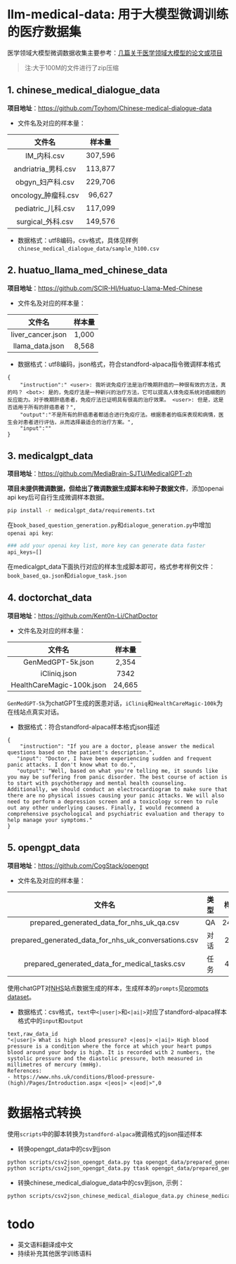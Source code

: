 # llm-medical-data: 用于大模型微调训练的医疗数据集

医学领域大模型微调数据收集主要参考：[几篇关于医学领域大模型的论文或项目](https://zhuanlan.zhihu.com/p/629591953)

> 注:大于100M的文件进行了zip压缩

## 1. chinese_medical_dialogue_data
**项目地址**：https://github.com/Toyhom/Chinese-medical-dialogue-data

- 文件名及对应的样本量：

|文件名|样本量|
|:-:|:-:|
|IM_内科.csv| 307,596 |
|andriatria_男科.csv| 113,877 |
|obgyn_妇产科.csv| 229,706 |
|oncology_肿瘤科.csv| 96,627 |
|pediatric_儿科.csv| 117,099 |
|surgical_外科.csv| 149,576 |

- 数据格式：utf8编码，csv格式，具体见样例```chinese_medical_dialogue_data/sample_h100.csv```


## 2. huatuo_llama_med_chinese_data
**项目地址**：https://github.com/SCIR-HI/Huatuo-Llama-Med-Chinese

- 文件名及对应的样本量：

|文件名|样本量|
|:-:|:-:|
|liver_cancer.json| 1,000 |
|llama_data.json| 8,568 |

- 数据格式：utf8编码，json格式，符合standford-alpaca指令微调样本格式

```data
{
    "instruction":" <user>: 我听说免疫疗法是治疗晚期肝癌的一种很有效的方法，真的吗？ <bot>: 是的，免疫疗法是一种新兴的治疗方法，它可以提高人体免疫系统对癌细胞的反应能力。对于晚期肝癌患者，免疫疗法已证明具有很高的治疗效果。 <user>: 但是，这是否适用于所有的肝癌患者？",
    "output":"不是所有的肝癌患者都适合进行免疫疗法。根据患者的临床表现和病情，医生会对患者进行评估，从而选择最适合的治疗方案。",
    "input":""
}
```

## 3. medicalgpt_data
**项目地址**：https://github.com/MediaBrain-SJTU/MedicalGPT-zh

**项目未提供微调数据，但给出了微调数据生成脚本和种子数据文件**，添加openai api key后可自行生成微调样本数据。

```bash
pip install -r medicalgpt_data/requirements.txt
```

在```book_based_question_generation.py```和```dialogue_generation.py```中增加```openai api key```:

```python
### add your openai key list, more key can generate data faster
api_keys=[]
```

在medicalgpt_data下面执行对应的样本生成脚本即可，格式参考样例文件：```book_based_qa.json```和```dialogue_task.json```


## 4. doctorchat_data
**项目地址**：https://github.com/Kent0n-Li/ChatDoctor

- 文件名及对应的样本量：


|文件名|样本量|
|:-:|:-:|
|GenMedGPT-5k.json| 2,354 |
|iCliniq.json| 7342 |
|HealthCareMagic-100k.json| 24,665 |

```GenMedGPT-5k```为chatGPT生成的医患对话，```iCliniq```和```HealthCareMagic-100k```为在线站点真实对话。

- 数据格式：符合standford-alpaca样本格式json描述

```
{
	"instruction": "If you are a doctor, please answer the medical questions based on the patient's description.",
   "input": "Doctor, I have been experiencing sudden and frequent panic attacks. I don't know what to do.",
   "output": "Well, based on what you're telling me, it sounds like you may be suffering from panic disorder. The best course of action is to start with psychotherapy and mental health counseling. Additionally, we should conduct an electrocardiogram to make sure that there are no physical issues causing your panic attacks. We will also need to perform a depression screen and a toxicology screen to rule out any other underlying causes. Finally, I would recommend a comprehensive psychological and psychiatric evaluation and therapy to help manage your symptoms."
}
```


## 5. opengpt_data
**项目地址**：https://github.com/CogStack/opengpt

- 文件名及对应的样本量：


|文件名|类型|样本量|
|:-:|:-:|:-:|
|prepared_generated_data_for_nhs_uk_qa.csv| QA | 24,665 |
|prepared_generated_data_for_nhs_uk_conversations.csv| 对话 | 2,354 |
|prepared_generated_data_for_medical_tasks.csv| 任务 | 4,688 |

使用chatGPT对[NHS](https://www.nhs.uk/conditions/)站点数据生成的样本，生成样本的```prompts```见[prompts dataset](https://github.com/CogStack/OpenGPT/blob/main/data/prompts.json)。


- 数据格式：csv格式，```text```中```<|user|>```和```<|ai|>```对应了standford-alpaca样本格式中的```input```和```output```

```data
text,raw_data_id
"<|user|> What is high blood pressure? <|eos|> <|ai|> High blood pressure is a condition where the force at which your heart pumps blood around your body is high. It is recorded with 2 numbers, the systolic pressure and the diastolic pressure, both measured in millimetres of mercury (mmHg).
References:
- https://www.nhs.uk/conditions/Blood-pressure-(high)/Pages/Introduction.aspx <|eos|> <|eod|>",0
```

# 数据格式转换

使用```scripts```中的脚本转换为```standford-alpaca```微调格式的json描述样本

- 转换opengpt_data中的csv到json

```bash
python scripts/csv2json_opengpt_data.py tqa opengpt_data/prepared_generated_data_for_nhs_uk_qa.csv
python scripts/csv2json_opengpt_data.py ttask opengpt_data/prepared_generated_data_for_medical_tasks.csv
```

- 转换chinese_medical_dialogue_data中的csv到json, 示例：

```bash
python scripts/csv2json_chinese_medical_dialogue_data.py chinese_medical_dialogue_data/sample_h100.csv
```


# todo

- 英文语料翻译成中文
- 持续补充其他医学训练语料

